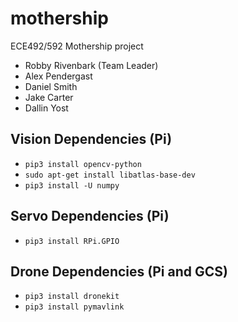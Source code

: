 # mothership
ECE492/592 Mothership project
- Robby Rivenbark (Team Leader)
- Alex Pendergast
- Daniel Smith
- Jake Carter
- Dallin Yost


## Vision Dependencies (Pi)
- `pip3 install opencv-python`
- `sudo apt-get install libatlas-base-dev`
- `pip3 install -U numpy`

## Servo Dependencies (Pi)
- `pip3 install RPi.GPIO`

## Drone Dependencies (Pi and GCS)
- `pip3 install dronekit`
- `pip3 install pymavlink`